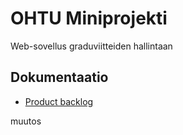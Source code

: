 # OHTU Miniprojekti

Web-sovellus graduviitteiden hallintaan

## Dokumentaatio

- [Product backlog](https://helsinkifi-my.sharepoint.com/:f:/g/personal/tsharkon_ad_helsinki_fi/EqEMIb3CNkhGsvnsecptZQwBq4HX1jg_ucRz8LpAoV8OqQ?e=3Ucgl6)


muutos